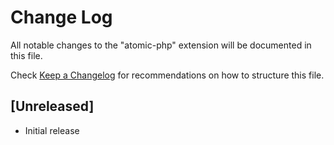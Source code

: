 # Change Log

All notable changes to the "atomic-php" extension will be documented in this file.

Check [Keep a Changelog](http://keepachangelog.com/) for recommendations on how to structure this file.

## [Unreleased]

- Initial release